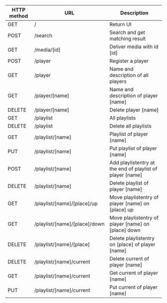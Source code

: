 | HTTP method | URL                           | Description                                               |
|-------------|-------------------------------|-----------------------------------------------------------|
| GET         | /                             | Return UI                                                 |
| POST        | /search                       | Search and get matching result                            |
| GET         | /media/[id]                   | Deliver media with id [id]                                |
| POST        | /player                       | Register a player                                         |
| GET         | /player                       | Name and description of all players                       |
| GET         | /player/[name]                | Name and description of player [name]                     |
| DELETE      | /player/[name]                | Delete player [name]                                      |
| GET         | /playlist                     | All playlists                                             |
| DELETE      | /playlist                     | Delete all playlists                                      |
| GET         | /playlist/[name]              | Playlist of player [name]                                 |
| PUT         | /playlist/[name]              | Put playlist of player [name]                             |
| POST        | /playlist/[name]              | Add playlistentry at the end of playlist of player [name] |
| DELETE      | /playlist/[name]              | Delete playlist of player [name]                          |
| GET         | /playlist/[name]/[place]/up   | Move playlistentry of player [name] on [place] up         |
| GET         | /playlist/[name]/[place]/down | Move playlistentry of player [name] on [place] down       |
| DELETE      | /playlist/[name]/[place]      | Delete playlistentry on [place] of player [name]          |
| DELETE      | /playlist/[name]/current      | Delete current of player [name]                           |
| GET         | /playlist/[name]/current      | Get current of player [name]                              |
| PUT         | /playlist/[name]/current      | Put current of player [name]                              |
